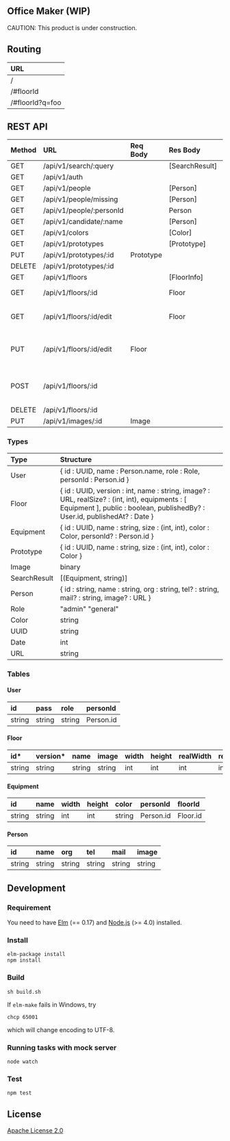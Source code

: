 Office Maker (WIP)
----

CAUTION: This product is under construction.

## Routing

|URL|
|:--|
|/|
|/#floorId|
|/#floorId?q=foo|

## REST API

|Method|URL|Req Body|Res Body|Description|Guest|General|Admin|
|:--|:--|:--|:--|:--|:--|:--|:--|
|GET| /api/v1/search/:query||[SearchResult]||✓|✓|✓|
|GET| /api/v1/auth||||✓|✓|✓|
|GET| /api/v1/people||[Person]||✓|✓|✓|
|GET| /api/v1/people/missing||[Person]||✓|✓|✓|
|GET| /api/v1/people/:personId||Person||✓|✓|✓|
|GET| /api/v1/candidate/:name||[Person]||✓|✓|✓|
|GET| /api/v1/colors||[Color]||✓|✓|✓|
|GET| /api/v1/prototypes||[Prototype]||✓|✓|✓|
|PUT| /api/v1/prototypes/:id|Prototype|||||✓|
|DELETE| /api/v1/prototypes/:id||||||✓|
|GET| /api/v1/floors||[FloorInfo]||✓|✓|✓|
|GET| /api/v1/floors/:id||Floor|fetch latest version|✓|✓|✓|
|GET| /api/v1/floors/:id/edit||Floor|fetch latest unpublished version||✓|✓|
|PUT| /api/v1/floors/:id/edit|Floor||update latest unpublished version||✓|✓|
|POST| /api/v1/floors/:id|||publish latest unpublished version|||✓|
|DELETE| /api/v1/floors/:id||||||✓|
|PUT| /api/v1/images/:id|Image|||||✓|

<!-- 
|GET| /api/v1/floors/:id/versions||||✓|✓|✓|
|GET| /api/v1/floors/:id/version/:version||||✓|✓|✓| 
-->

### Types
|Type|Structure|
|:--|:--|
|User| { id : UUID, name : Person.name, role : Role, personId : Person.id } |
|Floor| { id : UUID, version : int, name : string, image? : URL, realSize? : (int, int), equipments : [ Equipment ], public : boolean, publishedBy? : User.id, publishedAt? : Date } |
|Equipment| { id : UUID, name : string, size : (int, int), color : Color, personId? : Person.id } |
|Prototype| { id : UUID, name : string, size : (int, int), color : Color } |
|Image| binary |
|SearchResult| [(Equipment, string)] |
|Person| { id : string, name : string, org : string, tel? : string, mail? : string, image? : URL } |
|Role| "admin" "general" |
|Color| string |
|UUID| string |
|Date| int |
|URL| string |

### Tables

#### User
|id|pass|role|personId|
|:--|:--|:--|:--|
|string|string|string|Person.id|

#### Floor
|id*|version*|name|image|width|height|realWidth|realHeight|public|updateBy|updateAt|
|:--|:--|:--|:--|:--|:--|:--|:--|:--|:--|:--|
|string|string|string|string|int|int|int|int|bool|User.id|bigint|

#### Equipment
|id|name|width|height|color|personId|floorId|
|:--|:--|:--|:--|:--|:--|:--|
|string|string|int|int|string|Person.id|Floor.id|

#### Person
|id|name|org|tel|mail|image|
|:--|:--|:--|:--|:--|:--|
|string|string|string|string|string|string|

## Development

### Requirement

You need to have [Elm](http://elm-lang.org/) (== 0.17) and [Node.js](https://nodejs.org/) (>= 4.0) installed.

### Install

```
elm-package install
npm install
```

### Build

```
sh build.sh
```

If `elm-make` fails in Windows, try
```
chcp 65001
```
which will change encoding to UTF-8.

### Running tasks with mock server

```
node watch
```

### Test

```
npm test
```

## License

[Apache License 2.0](LICENSE)
